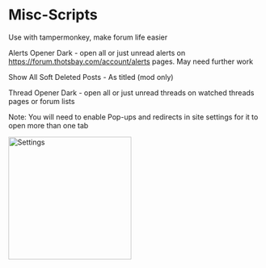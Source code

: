 # Misc-Scripts


Use with tampermonkey, make forum life easier

Alerts Opener Dark - open all or just unread alerts on https://forum.thotsbay.com/account/alerts pages. May need further work

Show All Soft Deleted Posts - As titled (mod only)

Thread Opener Dark - open all or just unread threads on watched threads pages or forum lists


Note:
You will need to enable Pop-ups and redirects in site settings for it to open more than one tab

<img width="243" alt="Settings" src="https://user-images.githubusercontent.com/88238944/159935242-b942291d-1539-45f6-8996-ef72068d6fb8.png">
